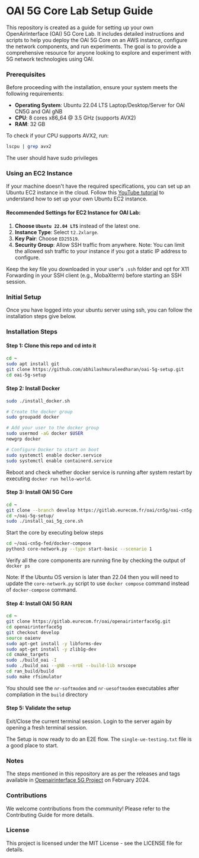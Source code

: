 # OAI 5G Core Lab Setup Guide

This repository is created as a guide for setting up your own OpenAirInterface (OAI) 5G Core Lab. It includes detailed instructions and scripts to help you deploy the OAI 5G Core on an AWS instance, configure the network components, and run experiments. The goal is to provide a comprehensive resource for anyone looking to explore and experiment with 5G network technologies using OAI.

### Prerequisites
Before proceeding with the installation, ensure your system meets the following requirements:

- **Operating System**: Ubuntu 22.04 LTS Laptop/Desktop/Server for OAI CN5G and OAI gNB
- **CPU**: 8 cores x86_64 @ 3.5 GHz (supports AVX2)
- **RAM**: 32 GB

To check if your CPU supports AVX2, run:
```bash
lscpu | grep avx2
```
The user should have sudo privileges

### Using an EC2 Instance
If your machine doesn't have the required specifications, you can set up an Ubuntu EC2 instance in the cloud. Follow this [YouTube tutorial](https://www.youtube.com/watch?v=osqZnijkhtE) to understand how to set up your own Ubuntu EC2 instance.

#### Recommended Settings for EC2 Instance for OAI Lab:
1. **Choose `Ubuntu 22.04 LTS`** instead of the latest one.
2. **Instance Type**: Select `t2.2xlarge`.
3. **Key Pair**: Choose `ED25519`.
4. **Security Group**: Allow SSH traffic from anywhere. Note: You can limit the allowed ssh traffic to your instance if you got a static IP address to configure.

Keep the key file you downloaded in your user's `.ssh` folder and opt for X11 Forwarding in your SSH client (e.g., MobaXterm) before starting an SSH session.

### Initial Setup
Once you have logged into your ubuntu server using ssh, you can follow the installation steps give below.

### Installation Steps

#### Step 1: Clone this repo and cd into it
```bash
cd ~
sudo apt install git
git clone https://github.com/abhilashmuraleedharan/oai-5g-setup.git
cd oai-5g-setup
```

#### Step 2: Install Docker
```bash
sudo ./install_docker.sh

# Create the docker group
sudo groupadd docker

# Add your user to the docker group
sudo usermod -aG docker $USER
newgrp docker

# Configure Docker to start on boot
sudo systemctl enable docker.service
sudo systemctl enable containerd.service
```
Reboot and check whether docker service is running after system restart by executing `docker run hello-world`. 

#### Step 3: Install OAI 5G Core
```bash
cd ~
git clone --branch develop https://gitlab.eurecom.fr/oai/cn5g/oai-cn5g-fed.git
cd ~/oai-5g-setup/
sudo ./install_oai_5g_core.sh
```

Start the core by executing below steps
```bash
cd ~/oai-cn5g-fed/docker-compose
python3 core-network.py --type start-basic --scenario 1
```
Verify all the core components are running fine by checking the output of `docker ps`

Note: If the Ubuntu OS version is later than 22.04 then you will need to update the `core-network.py`
script to use `docker compose` command instead of `docker-compose` command. 

#### Step 4: Install OAI 5G RAN
```bash
cd ~
git clone https://gitlab.eurecom.fr/oai/openairinterface5g.git
cd openairinterface5g
git checkout develop
source oaienv
sudo apt-get install -y libforms-dev
sudo apt-get install -y zlib1g-dev
cd cmake_targets
sudo ./build_oai -I
sudo ./build_oai --gNB --nrUE --build-lib nrscope
cd ran_build/build
sudo make rfsimulator
```
You should see the `nr-softmodem` and `nr-uesoftmodem` executables after compilation in the `build` directory

#### Step 5: Validate the setup
Exit/Close the current terminal session. Login to the server again by opening a fresh terminal session.

The Setup is now ready to do an E2E flow. The `single-ue-testing.txt` file is a good place to start.

### Notes

The steps mentioned in this repository are as per the releases and tags available in [Openairinterface 5G Project](https://gitlab.eurecom.fr/oai/openairinterface5g) on February 2024.

### Contributions

We welcome contributions from the community! Please refer to the Contributing Guide for more details.

### License

This project is licensed under the MIT License - see the LICENSE file for details.
